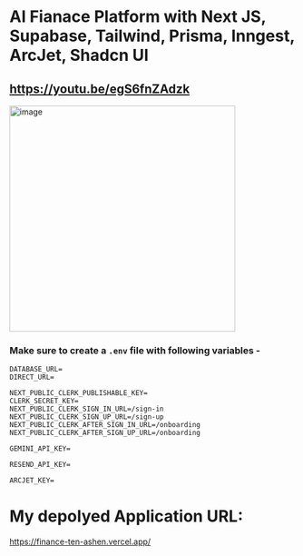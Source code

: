 # AI Fianace Platform with Next JS, Supabase, Tailwind, Prisma, Inngest, ArcJet, Shadcn UI 
## https://youtu.be/egS6fnZAdzk

<img width="398" alt="image" src="https://github.com/user-attachments/assets/73b9892b-fe09-4828-a637-0dacb981dc3a" />


### Make sure to create a `.env` file with following variables -

```
DATABASE_URL=
DIRECT_URL=

NEXT_PUBLIC_CLERK_PUBLISHABLE_KEY=
CLERK_SECRET_KEY=
NEXT_PUBLIC_CLERK_SIGN_IN_URL=/sign-in
NEXT_PUBLIC_CLERK_SIGN_UP_URL=/sign-up
NEXT_PUBLIC_CLERK_AFTER_SIGN_IN_URL=/onboarding
NEXT_PUBLIC_CLERK_AFTER_SIGN_UP_URL=/onboarding

GEMINI_API_KEY=

RESEND_API_KEY=

ARCJET_KEY=
```


# My depolyed Application URL:
https://finance-ten-ashen.vercel.app/

